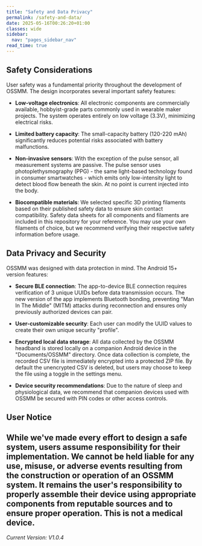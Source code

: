 ```yaml
---
title: "Safety and Data Privacy"
permalink: /safety-and-data/
date: 2025-05-16T00:26:20+01:00
classes: wide
sidebar:
  nav: "pages_sidebar_nav"
read_time: true
---
```



## Safety Considerations

User safety was a fundamental priority throughout the development of OSSMM. 
The design incorporates several important safety features:

* **Low-voltage electronics**: All electronic components are commercially 
available, hobbyist-grade parts commonly used in wearable maker projects. The 
system operates entirely on low voltage (3.3V), minimizing electrical risks.

* **Limited battery capacity**: The small-capacity battery (120-220 mAh) 
significantly reduces potential risks associated with battery malfunctions.

* **Non-invasive sensors**: With the exception of the pulse sensor, all 
measurement systems are passive. The pulse sensor uses photoplethysmography 
(PPG) - the same light-based technology found in consumer smartwatches - which
emits only low-intensity light to detect blood flow beneath the skin. At no
point is current injected into the body.

* **Biocompatible materials**: We selected specific 3D printing filaments based 
on their published safety data to ensure skin contact compatibility. Safety 
data sheets for all components and filaments are included in this repository 
for your reference. You may use your own filaments of choice, but we recommend
verifying their respective safety information before usage.


## Data Privacy and Security

OSSMM was designed with data protection in mind. The Android 15+ version features: 

* **Secure BLE connection**: The app-to-device BLE connection requires 
verification of 3 unique UUIDs before data transmission occurs. The new version
of the app implements Bluetooth bonding, preventing "Man In The Middle" (MITM)
attacks during reconnection and ensures only previously authorized devices can
pair.

* **User-customizable security**: Each user can modify the UUID values to 
create their own unique security "profile".

* **Encrypted local data storage**: All data collected by the OSSMM headband is stored 
locally on a companion Android device in the "Documents/OSSMM" directory. Once data
collection is complete, the recorded CSV file is immediately encrypted into a
protected ZIP file. By default the unencrypted CSV is deleted, but users may 
choose to keep the file using a toggle in the settings menu.

* **Device security recommendations**: Due to the nature of sleep and 
physiological data, we recommend that companion devices used with OSSMM be 
secured with PIN codes or other access controls.


## User Notice

While we've made every effort to design a safe system, users assume 
responsibility for their implementation. We cannot be held liable for any use,
misuse, or adverse events resulting from the construction or operation of an 
OSSMM system. It remains the user's responsibility to properly assemble their
device using appropriate components from reputable sources and to ensure proper
operation. This is not a medical device.
---
*Current Version: V1.0.4*

